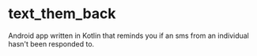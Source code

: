 # text_them_back
Android app written in Kotlin that reminds you if an sms from an individual hasn't been responded to.
